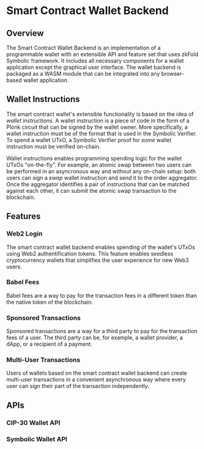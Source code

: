# Smart Contract Wallet Backend

## Overview

The Smart Contract Wallet Backend is an implementation of a programmable wallet with an extensible API and feature set that uses zkFold Symbolic framework. It includes all necessary components for a wallet application except the graphical user interface. The wallet backend is packaged as a WASM module that can be integrated into any browser-based wallet application.

## Wallet Instructions
The smart contract wallet's extensible functionality is based on the idea of _wallet instructions_. A wallet instruction is a piece of code in the form of a Plonk circuit that can be signed by the wallet owner. More specifically, a wallet instruction must be of the format that is used in the Symbolic Verifier. To spend a wallet UTxO, a Symbolic Verifier proof for _some_ wallet instruction must be verified on-chain.

Wallet instructions enables programming spending logic for the wallet UTxOs "on-the-fly". For example, an atomic swap between two users can be performed in an asyncronous way and without any on-chain setup: both users can sign a _swap_ wallet instruction and send it to the order aggregator. Once the aggregator identifies a pair of instructions that can be matched against each other, it can submit the atomic swap transaction to the blockchain.

## Features

### Web2 Login
The smart contract wallet backend enables spending of the wallet's UTxOs using Web2 authentification tokens. This feature enables seedless cryptocurrency wallets that simplifies the user experience for new Web3 users.

### Babel Fees
Babel fees are a way to pay for the transaction fees in a different token than the native token of the blockchain.

### Sponsored Transactions
Sponsored transactions are a way for a third party to pay for the transaction fees of a user. The third party can be, for example, a wallet provider, a dApp, or a recipient of a payment.

### Multi-User Transactions
Users of wallets based on the smart contract wallet backend can create multi-user transactions in a convenient asynchronous way where every user can sign their part of the transaction independently.

## APIs

### CIP-30 Wallet API

### Symbolic Wallet API
